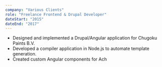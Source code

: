 ```yaml
---
company: "Various Clients"
role: "Freelance Frontend & Drupal Developer"
dateStart: "2015"
dateEnd: "2017"
---
```

- Designed and implemented a Drupal/Angular application for Chugoku Paints B.V.
- Developed a compiler application in Node.js to automate template generation.
- Created custom Angular components for Ach
